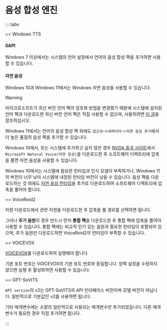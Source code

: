 # 음성 합성 엔진

::: tabs

== Windows TTS

#### SAPI

Windows 7 이상에서는 시스템의 언어 설정에서 언어의 음성 합성 팩을 추가하면 사용할 수 있습니다.

#### 자연 음성

Windows 10과 Windows 11에서는 Windows 자연 음성을 사용할 수 있습니다.

>[!WARNING]
>마이크로소프트가 최신 버전 언어 팩의 암호화 방법을 변경했기 때문에 시스템에 설치된 언어 팩과 다운로드한 최신 버전 언어 팩은 직접 사용할 수 없으며, 사용하려면 [이 글](https://www.bilibili.com/read/cv42198812/)을 참조하십시오.

Windows 11에서는 언어의 음성 합성 팩 외에도 `접근성`->`내레이터`->`자연 음성 추가`에서 더 높은 품질의 음성 팩을 추가할 수 있습니다.

Windows 10에서, 또는 시스템에 추가하고 싶지 않은 경우 [NVDA 중국 사이트](https://www.nvdacn.com/index.php/tts.html)에서 `Microsoft Natural Voice(자연 음성)`을 다운로드한 후 소프트웨어 디렉토리에 압축을 풀면 자연 음성을 사용할 수 있습니다.

Windows 10에서는 시스템에 필요한 런타임과 인식 모델이 부족하거나, Windows 11의 버전이 너무 낮아 시스템에 내장된 런타임 버전이 낮을 수 있습니다. 음성 팩을 다운로드하는 것 외에도 [자연 음성 런타임](https://lunatranslator.org/Resource/microsoft.cognitiveservices.speech)을 추가로 다운로드하여 소프트웨어 디렉토리에 압축을 풀어야 합니다.

== VoiceRoid2

자원 다운로드에서 관련 자원을 다운로드한 후 압축을 풀 경로를 선택하면 됩니다.

그러나 **추가 음원**의 경우 반드시 먼저 **통합 팩**을 다운로드한 후 통합 팩에 압축을 풀어야 사용할 수 있습니다. 통합 팩에는 비교적 인기 있는 음원과 필요한 런타임이 포함되어 있으며, 추가 음원만 다운로드하면 VoiceRoid2의 런타임이 부족할 수 있습니다.

== VOICEVOX

[VOICEVOX](https://github.com/VOICEVOX/voicevox/releases)를 다운로드하여 실행해야 합니다.

기본 포트 번호는 VOICEVOX의 기본 포트 번호와 동일합니다. 양쪽 설정을 수정하지 않으면 실행 후 활성화하면 사용할 수 있습니다.

== GPT-SoVITS

`API version`의 v2는 GPT-SoVITS의 API 인터페이스 버전이며 모델 버전이 아닙니다. 일반적으로 기본값인 v2를 사용하면 됩니다.

기타 매개변수에는 소량의 일반적으로 사용되는 매개변수만 추가되었습니다. 다른 매개변수가 필요한 경우 직접 추가하면 됩니다.

:::
